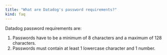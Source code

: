 ```yaml
---
title: "What are Datadog's password requirements?"
kind: faq
---
```


Datadog password requirements are:

1. Passwords have to be a minimum of 8 characters and a maximum of 128 characters.
2. Passwords must contain at least 1 lowercase character and 1 number.
